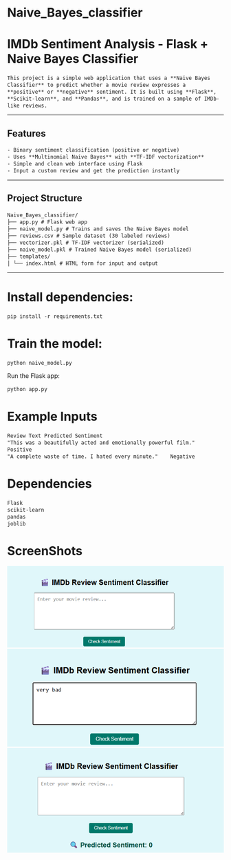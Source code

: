 # Naive_Bayes_classifier

# IMDb Sentiment Analysis - Flask + Naive Bayes Classifier
```
This project is a simple web application that uses a **Naive Bayes Classifier** to predict whether a movie review expresses a **positive** or **negative** sentiment. It is built using **Flask**, **Scikit-learn**, and **Pandas**, and is trained on a sample of IMDb-like reviews.
```
---

##  Features
```
- Binary sentiment classification (positive or negative)
- Uses **Multinomial Naive Bayes** with **TF-IDF vectorization**
- Simple and clean web interface using Flask
- Input a custom review and get the prediction instantly
```
---

##  Project Structure
```
Naive_Bayes_classifier/
├── app.py # Flask web app
├── naive_model.py # Trains and saves the Naive Bayes model
├── reviews.csv # Sample dataset (30 labeled reviews)
├── vectorizer.pkl # TF-IDF vectorizer (serialized)
├── naive_model.pkl # Trained Naive Bayes model (serialized)
├── templates/
│ └── index.html # HTML form for input and output
```
---

# Install dependencies:
```
pip install -r requirements.txt
```
# Train the model:
```
python naive_model.py
```
Run the Flask app:
```
python app.py
```


# Example Inputs
```
Review Text	Predicted Sentiment
"This was a beautifully acted and emotionally powerful film."	 Positive
"A complete waste of time. I hated every minute."	 Negative
```
# Dependencies
```
Flask
scikit-learn
pandas
joblib
```
# ScreenShots
![alt text](<Screenshot 2025-08-03 145451.png>)
![alt text](<Screenshot 2025-08-03 145500.png>)
![alt text](<Screenshot 2025-08-03 145510.png>)
